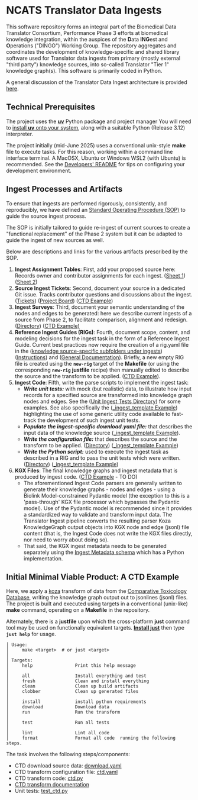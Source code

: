# NCATS Translator Data Ingests

This software repository forms an integral part of the Biomedical Data Translator Consortium, Performance Phase 3 efforts at biomedical knowledge integration, within the auspices of the **D**ata **ING**est and **O**perations ("DINGO") Working Group.
The repository aggregates and coordinates the development of knowledge-specific and shared library software used for Translator data ingests from primary (mostly external "third party") knowledge sources, into so-called Translator "Tier 1" knowledge graph(s). This software is primarily coded in Python.

A general discussion of the Translator Data Ingest architecture is provided [here](https://docs.google.com/presentation/d/11RaXtVAPX_i6MpD1XG2zQMwi81UxEXJuL5cu6FpcyHU).

## Technical Prerequisites

The project uses the [**uv**](https://docs.astral.sh/uv/) Python package and project manager You will need to [install **uv** onto your system](https://docs.astral.sh/uv/getting-started/installation/), along with a suitable Python (Release 3.12) interpreter.

The project initially (mid-June 2025) uses a conventional unix-style **make** file to execute tasks. For this reason, working within a command line interface terminal.  A MacOSX, Ubuntu or Windows WSL2 (with Ubuntu) is recommended. See the [Developers' README](DEVELOPERS_README.md) for tips on configuring your development environment.

## Ingest Processes and Artifacts
To ensure that ingests are performed rigorously, consistently, and reproducibly, we have defined an [Standard Operating Procedure (SOP)](https://github.com/NCATSTranslator/translator-ingests/blob/main/source-ingest-sop.md) to guide the source ingest process.  

The SOP is initially tailored to guide re-ingest of current sources to create a "functional replacement" of the Phase 2 system but it can be adapted to guide the ingest of new sources as well. 

Below are descriptions and links for the various artifacts prescribed by the SOP. 

1. **Ingest Assignment Tables**: First, add your proposed source here: Records owner and contributor assignments for each ingest. ([Sheet 1](https://docs.google.com/spreadsheets/d/1nbhTsEb-FicBz1w69pnwCyyebq_2L8RNTLnIkGYp1co/edit?gid=506291936#gid=506291936)) ([Sheet 2](https://docs.google.com/spreadsheets/d/1nbhTsEb-FicBz1w69pnwCyyebq_2L8RNTLnIkGYp1co/edit?gid=1969427496#gid=1969427496)) 
2. **Source Ingest Tickets**: Second, document your source in a dedicated Git issue. Tracks contributor questions and discussions about the ingest. ([Tickets](https://github.com/NCATSTranslator/Data-Ingest-Coordination-Working-Group/issues?q=state%3Aopen%20label%3A%22source%20ingest%22)) ([Project Board](https://github.com/orgs/NCATSTranslator/projects/33/views/1?layout=board)) ([CTD Example](https://github.com/NCATSTranslator/Data-Ingest-Coordination-Working-Group/issues?q=state%3Aopen%20label%3A%22source%20ingest%22))
3. **Ingest Surveys**: Third, document your semantic understanding of the nodes and edges to be generated: here we describe current ingests of a source from Phase 2, to facilitate comparison, alignment and redesign. ([Directory](https://drive.google.com/drive/folders/1temEMKNvfMXKkC-6G4ssXG06JXYXY4gT)) ([CTD Example)](https://docs.google.com/spreadsheets/d/1R9z-vywupNrD_3ywuOt_sntcTrNlGmhiUWDXUdkPVpM/edit?gid=0#gid=0)
4. **Reference Ingest Guides (RIGs)**: Fourth, document scope, content, and modeling decisions for the ingest task in the form of a Reference Ingest Guide. Current best practices now require the creation of a rig.yaml file in the ([knowledge source-specific subfolders under ingests](https://github.com/NCATSTranslator/translator-ingests/tree/main/src/translator_ingest/ingests)) ([Instructions](https://github.com/biolink/resource-ingest-guide-schema?tab=readme-ov-file#working-with-rigs)) and ([General Documentation](https://biolink.github.io/resource-ingest-guide-schema/)). Briefly, a new empty RIG file is created using the **`new-rig`** target of the **Makefile** (or using the corresponding **`new-rig`** **justfile** recipe) then manually edited to describe the source and the transform to be applied. ([CTD Example](https://github.com/NCATSTranslator/translator-ingests/blob/main/src/translator_ingest/ingests/ctd/ctd_rig.yaml)).
5. **Ingest Code**: Fifth, write the parse scripts to implement the ingest task:
   - _**Write unit tests:**_ with mock (but realistic) data, to illustrate how input records for a specified source are transformed into knowledge graph nodes and edges.  See the ([Unit Ingest Tests Directory](https://github.com/NCATSTranslator/translator-ingests/blob/main/tests/unit/ingests)) for some examples. See also specifically the ([_ingest_template Example](https://github.com/NCATSTranslator/translator-ingests/blob/main/tests/unit/_ingest_template/test_ingest_template.py)) highlighting the use of some generic utility code available to fast-track the development of such ingest unit tests.
   - _**Populate the ingest-specific download.yaml file:**_ that describes the input data of the knowledge source ([_ingest_template Example](https://github.com/NCATSTranslator/translator-ingests/blob/main/src/translator_ingest/ingests/_ingest_template/download.yaml)).
   - _**Write the configuration file:**_ that describes the source and the transform to be applied. ([Directory](https://github.com/NCATSTranslator/translator-ingests/tree/main/src/translator_ingest/ingests)) ([_ingest_template Example](https://github.com/NCATSTranslator/translator-ingests/blob/main/src/translator_ingest/ingests/_ingest_template/_ingest_template.yaml))
   - _**Write the Python script:**_ used to execute the ingest task as described in a RIG and to pass the unit tests which were written. ([Directory](https://github.com/NCATSTranslator/translator-ingests/tree/main/src/translator_ingest/ingests)) ([_ingest_template Example](https://github.com/NCATSTranslator/translator-ingests/blob/main/src/translator_ingest/ingests/_ingest_template/_ingest_template.py))
6. **KGX Files**: The final knowledge graphs and ingest metadata that is produced by ingest code. ([CTD Example]() - TO DO)
   - The aforementioned Ingest Code parsers are generally written to generate their knowledge graphs - nodes and edges - using a Biolink Model-constrained Pydantic model (the exception to this is a 'pass-through' KGX file processor which bypasses the Pydantic model). Use of the Pydantic model is recommended since it provides a standardized way to validate and transform input data. The Translator Ingest pipeline converts the resulting parser Koza KnowledgeGraph output objects into KGX node and edge (jsonl) file content (that is, the Ingest Code does not write the KGX files directly, nor need to worry about doing so).
   - That said, the KGX ingest metadata needs to be generated separately using the [Ingest Metadata schema](https://github.com/biolink/ingest-metadata) which has a Python implementation.


## Initial Minimal Viable Product: A CTD Example

Here, we apply a [koza](https://koza.monarchinitiative.org/) transform of data from the [Comparative Toxicology Database](https://ctdbase.org/), writing the knowledge graph output out to jsonlines (jsonl) files. The project is built and executed using targets in a conventional (unix-like) **make** command, operating on a **Makefile** in the repository.

Alternately, there is a **justfile** upon which the cross-platform **just** command tool may be used on functionally equivalent targets. [**Install just**](https://just.systems/man/en/introduction.html) then type **`just help`** for usage.

    │ Usage:
    │     make <target>  # or just <target>
    │
    │ Targets:
    │     help                Print this help message
    │ 
    │     all                 Install everything and test
    │     fresh               Clean and install everything
    │     clean               Clean up build artifacts
    │     clobber             Clean up generated files
    │
    │     install             install python requirements
    │     download            Download data
    │     run                 Run the transform
    │
    │     test                Run all tests
    │
    │     lint                Lint all code
    │     format              Format all code  running the following steps.

The task involves the following steps/components:

- CTD download source data: [download.yaml](./src/translator_ingest/ingests/ctd/download.yaml)
- CTD transform configuration file: [ctd.yaml](./src/translator_ingest/ingests/ctd/ctd.yaml)
- CTD transform code: [ctd.py](./src/translator_ingest/ingests/ctd/ctd.py)
- [CTD transform documentation](./src/translator_ingest/ingests/ctd/README.md)
- Unit tests: [test_ctd.py](./tests/unit/ctd/test_ctd.py)
